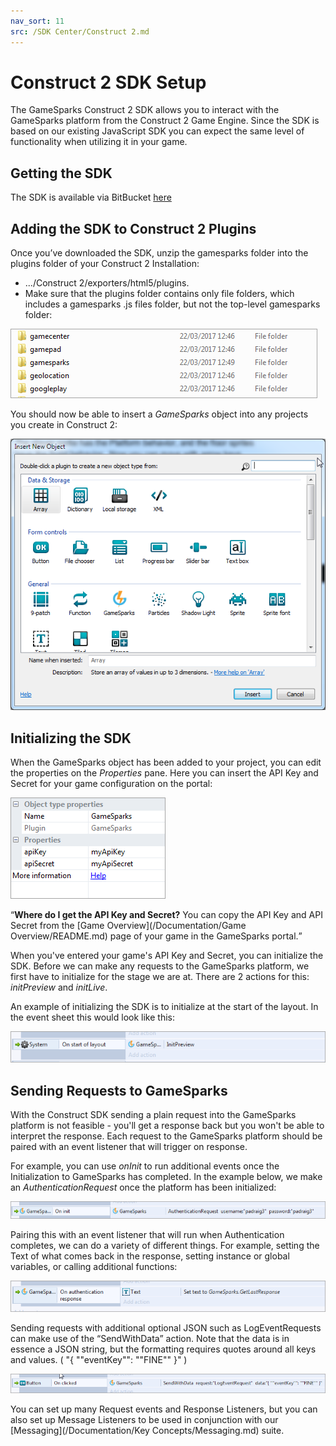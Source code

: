 ```yaml
---
nav_sort: 11
src: /SDK Center/Construct 2.md
---
```


# Construct 2 SDK Setup

The GameSparks Construct 2 SDK allows you to interact with the GameSparks platform from the Construct 2 Game Engine. Since the SDK is based on our existing JavaScript SDK you can expect the same level of functionality when utilizing it in your game.

## Getting the SDK

The SDK is available via BitBucket [here](https://bitbucket.org/gamesparks/gamesparks-construct2.git)

## Adding the SDK to Construct 2 Plugins

Once you’ve downloaded the SDK, unzip the gamesparks folder into the plugins folder of your Construct 2 Installation:
* .../Construct 2/exporters/html5/plugins.
* Make sure that the plugins folder contains only file folders, which includes a gamesparks .js files folder, but not the top-level gamesparks folder:

![](img/Construct/1.png)

You should now be able to insert a *GameSparks* object into any projects you create in Construct 2:

![](img/Construct/2.png)

## Initializing the SDK

When the GameSparks object has been added to your project, you can edit the properties on the *Properties* pane. Here you can insert the API Key and Secret for your game configuration on the portal:

![](img/Construct/3.png)

<q>**Where do I get the API Key and Secret?** You can copy the API Key and API Secret from the [Game Overview](/Documentation/Game Overview/README.md) page of your game in the GameSparks portal.</q>

When you've entered your game's API Key and Secret, you can initialize the SDK. Before we can make any requests to the GameSparks platform, we first have to initialize for the stage we are at. There are 2 actions for this: *initPreview* and *initLive*.

An example of initializing the SDK is to initialize at the start of the layout. In the event sheet this would look like this:

![](img/Construct/4.png)

## Sending Requests to GameSparks

With the Construct SDK sending a plain request into the GameSparks platform is not feasible - you'll get a response back but you won't be able to interpret the response. Each request to the GameSparks platform should be paired with an event listener that will trigger on response.

For example, you can use *onInit* to run additional events once the Initialization to GameSparks has completed. In the example below, we make an *AuthenticationRequest* once the platform has been initialized:

![](img/Construct/5.png)

Pairing this with an event listener that will run when Authentication completes, we can do a variety of different things. For example, setting the Text of what comes back in the response, setting instance or global variables, or calling additional functions:

![](img/Construct/6.png)

Sending requests with additional optional JSON such as LogEventRequests can make use of the “SendWithData” action. Note that the data is in essence a JSON string, but the formatting requires quotes around all keys and values. ( "{ ""eventKey"": ""FINE"" }" )

![](img/Construct/7.png)

You can set up many Request events and Response Listeners, but you can also set up Message Listeners to be used in conjunction with our [Messaging](/Documentation/Key Concepts/Messaging.md) suite.
